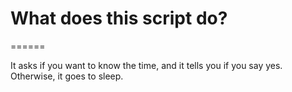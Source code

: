 # What does this script do?
======

It asks if you want to know the time, and it tells you if you say yes. Otherwise, it goes to sleep.
